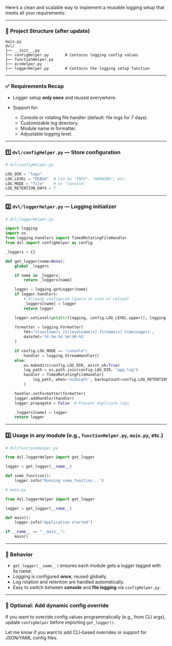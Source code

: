 Here’s a clean and scalable way to implement a reusable logging setup that meets all your requirements:

---

### 🔧 **Project Structure (after update)**

```
main.py
dvl/
├── __init__.py
├── configHelper.py       # Contains logging config values
├── functionHelper.py
├── ecsHelper.py
├── loggerHelper.py       # Contains the logging setup function
```

---

### ✅ **Requirements Recap**

* Logger setup **only once** and reused everywhere.
* Support for:

  * Console or rotating file handler (default: file logs for 7 days).
  * Customizable log directory.
  * Module name in formatter.
  * Adjustable logging level.

---

### 1️⃣ `dvl/configHelper.py` — Store configuration

```python
# dvl/configHelper.py

LOG_DIR = "logs"
LOG_LEVEL = "DEBUG"  # Can be "INFO", "WARNING", etc.
LOG_MODE = "file"    # or "console"
LOG_RETENTION_DAYS = 7
```

---

### 2️⃣ `dvl/loggerHelper.py` — Logging initializer

```python
# dvl/loggerHelper.py

import logging
import os
from logging.handlers import TimedRotatingFileHandler
from dvl import configHelper as config

_loggers = {}

def get_logger(name=None):
    global _loggers

    if name in _loggers:
        return _loggers[name]

    logger = logging.getLogger(name)
    if logger.handlers:
        # Already configured (guard in case of reload)
        _loggers[name] = logger
        return logger

    logger.setLevel(getattr(logging, config.LOG_LEVEL.upper(), logging.INFO))
    
    formatter = logging.Formatter(
        fmt='%(asctime)s [%(levelname)s] [%(name)s] %(message)s',
        datefmt='%Y-%m-%d %H:%M:%S'
    )

    if config.LOG_MODE == "console":
        handler = logging.StreamHandler()
    else:
        os.makedirs(config.LOG_DIR, exist_ok=True)
        log_path = os.path.join(config.LOG_DIR, "app.log")
        handler = TimedRotatingFileHandler(
            log_path, when='midnight', backupCount=config.LOG_RETENTION_DAYS
        )

    handler.setFormatter(formatter)
    logger.addHandler(handler)
    logger.propagate = False  # Prevent duplicate logs

    _loggers[name] = logger
    return logger
```

---

### 3️⃣ Usage in **any module** (e.g., `functionHelper.py`, `main.py`, etc.)

```python
# dvl/functionHelper.py

from dvl.loggerHelper import get_logger

logger = get_logger(__name__)

def some_function():
    logger.info("Running some_function...")
```

```python
# main.py

from dvl.loggerHelper import get_logger

logger = get_logger(__name__)

def main():
    logger.info("Application started")

if __name__ == "__main__":
    main()
```

---

### 🔁 Behavior

* `get_logger(__name__)` ensures each module gets a logger tagged with its name.
* Logging is configured **once**, reused globally.
* Log rotation and retention are handled automatically.
* Easy to switch between **console** and **file logging** via `configHelper.py`.

---

### 🧪 Optional: Add dynamic config override

If you want to override config values programmatically (e.g., from CLI args), update `configHelper` before importing `get_logger()`.

Let me know if you want to add CLI-based overrides or support for JSON/YAML config files.
